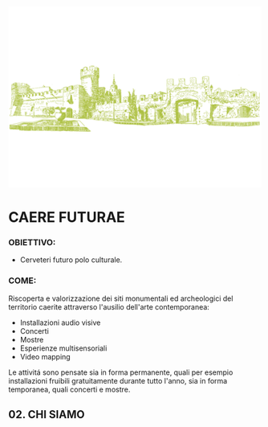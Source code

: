 <img src="https://github.com/Velitch/Caere_Futurae/blob/master/Fontana%20del%20Mascherone/Presentazione/01_Illustrazioni/Illustrazione_04.jpg">

# CAERE FUTURAE 

### OBIETTIVO: 

- Cerveteri futuro polo culturale.

### COME:

Riscoperta e valorizzazione dei siti monumentali ed archeologici del territorio caerite attraverso l'ausilio dell'arte contemporanea:

- Installazioni audio visive
- Concerti
- Mostre
- Esperienze multisensoriali
- Video mapping

Le attivitá sono pensate sia in forma permanente, quali per esempio installazioni fruibili gratuitamente durante tutto l'anno, sia in forma temporanea, quali concerti e mostre.

## 02. CHI SIAMO
